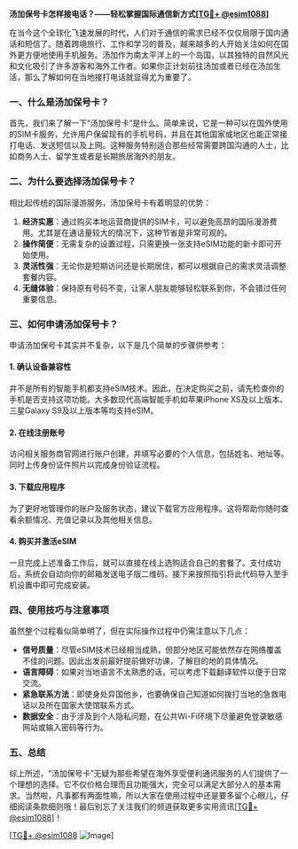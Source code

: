 **汤加保号卡怎样接电话？——轻松掌握国际通信新方式[[TG💪+ @esim1088](https://t.me/s/esim1088)]**

在当今这个全球化飞速发展的时代，人们对于通信的需求已经不仅仅局限于国内通话和短信了。随着跨境旅行、工作和学习的普及，越来越多的人开始关注如何在国外更方便地使用手机服务。汤加作为南太平洋上的一个岛国，以其独特的自然风光和文化吸引了许多游客和海外工作者。如果你正计划前往汤加或者已经在汤加生活，那么了解如何在当地接打电话就显得尤为重要了。

### 一、什么是汤加保号卡？

首先，我们来了解一下“汤加保号卡”是什么。简单来说，它是一种可以在国外使用的SIM卡服务，允许用户保留现有的手机号码，并且在其他国家或地区也能正常接打电话、发送短信以及上网。这种服务特别适合那些经常需要跨国沟通的人士，比如商务人士、留学生或者是长期旅居海外的朋友。

### 二、为什么要选择汤加保号卡？

相比起传统的国际漫游服务，汤加保号卡有着明显的优势：

1. **经济实惠**：通过购买本地运营商提供的SIM卡，可以避免高昂的国际漫游费用。尤其是在通话量较大的情况下，这种节省是非常可观的。
2. **操作简便**：无需复杂的设置过程，只需更换一张支持eSIM功能的新卡即可开始使用。
3. **灵活性强**：无论你是短期访问还是长期居住，都可以根据自己的需求灵活调整套餐内容。
4. **无缝体验**：保持原有号码不变，让家人朋友能够轻松联系到你，不会错过任何重要信息。

### 三、如何申请汤加保号卡？

申请汤加保号卡其实并不复杂，以下是几个简单的步骤供参考：

#### 1. 确认设备兼容性
并不是所有的智能手机都支持eSIM技术。因此，在决定购买之前，请先检查你的手机是否支持这项功能。大多数现代高端智能手机如苹果iPhone XS及以上版本、三星Galaxy S9及以上版本等均支持eSIM。

#### 2. 在线注册账号
访问相关服务商官网进行账户创建，并填写必要的个人信息，包括姓名、地址等。同时上传身份证件照片以完成身份验证流程。

#### 3. 下载应用程序
为了更好地管理你的账户及服务状态，建议下载官方应用程序。这将帮助你随时查看余额情况、充值记录以及其他相关信息。

#### 4. 购买并激活eSIM
一旦完成上述准备工作后，就可以直接在线上选购适合自己的套餐了。支付成功后，系统会自动向你的邮箱发送电子版二维码。接下来按照指引将此代码导入至手机设置中即可完成安装。

### 四、使用技巧与注意事项

虽然整个过程看似简单明了，但在实际操作过程中仍需注意以下几点：

- **信号质量**：尽管eSIM技术已经相当成熟，但部分地区可能依然存在网络覆盖不佳的问题。因此出发前最好提前做好功课，了解目的地的具体情况。
- **语言障碍**：如果对当地语言不太熟悉的话，可以考虑下载翻译软件以便于日常交流。
- **紧急联系方法**：即使身处异国他乡，也要确保自己知道如何拨打当地的急救电话以及所在国家大使馆联系方式。
- **数据安全**：由于涉及到个人隐私问题，在公共Wi-Fi环境下尽量避免登录敏感网站或输入密码等行为。

### 五、总结

综上所述，“汤加保号卡”无疑为那些希望在海外享受便利通讯服务的人们提供了一个理想的选择。它不仅价格合理而且功能强大，完全可以满足大部分人的基本需求。当然啦，凡事都有两面性嘛，所以大家在使用过程中还是要多留个心眼儿，仔细阅读条款细则哦！最后别忘了关注我们的频道获取更多实用资讯[[TG💪+ @esim1088](https://t.me/s/esim1088)]！

[[TG💪+ @esim1088](https://t.me/s/esim1088) ![Image](https://i.postimg.cc/4NQfJmqS/Snipaste-2025-05-13-00-14-12.png)]